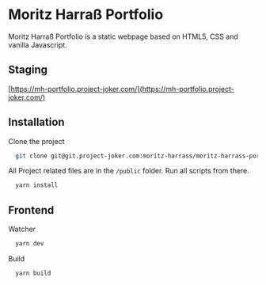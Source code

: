 # Moritz Harraß Portfolio

Moritz Harraß Portfolio is a static webpage based on HTML5, CSS and vanilla Javascript.

## Staging

[https://mh-portfolio.project-joker.com/](https://mh-portfolio.project-joker.com/)

## Installation

Clone the project

```bash
  git clone git@git.project-joker.com:moritz-harrass/moritz-harrass-portfolio.git
```

All Project related files are in the `/public` folder. Run all scripts from there.

```bash
  yarn install
```
## Frontend

Watcher

```bash
  yarn dev
```

Build

```bash
  yarn build
```
